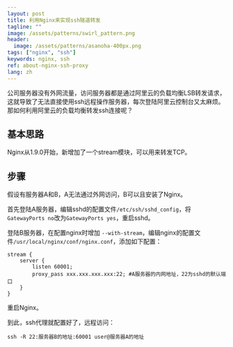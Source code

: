 ```yaml
---
layout: post
title: 利用Nginx来实现ssh隧道转发
tagline: ""
image: /assets/patterns/swirl_pattern.png
header:
  image: /assets/patterns/asanoha-400px.png
tags: ["nginx", "ssh"]
keywords: nginx, ssh
ref: about-nginx-ssh-proxy
lang: zh
---
```

公司服务器没有外网流量，访问服务器都是通过阿里云的负载均衡LSB转发请求，这就导致了无法直接使用ssh远程操作服务器，每次登陆阿里云控制台又太麻烦。那如何利用阿里云的负载均衡转发ssh连接呢？

## 基本思路

Nginx从1.9.0开始，新增加了一个stream模块，可以用来转发TCP。


## 步骤

假设有服务器A和B，A无法通过外网访问，B可以且安装了Nginx。

首先登陆A服务器，编辑sshd的配置文件`/etc/ssh/sshd_config`，将`GatewayPorts no`改为`GatewayPorts yes`，重启sshd。

登陆B服务器，在配置nginx时增加 `--with-stream`，编辑nginx的配置文件`/usr/local/nginx/conf/nginx.conf`，添加如下配置：

```
stream {
    server {
        listen 60001;
        proxy_pass xxx.xxx.xxx.xxx:22; #A服务器的内网地址，22为sshd的默认端口
    }
}
```

重启Nginx。

到此，ssh代理就配置好了，远程访问：

```
ssh -R 22:服务器B的地址:60001 user@服务器A的地址
```